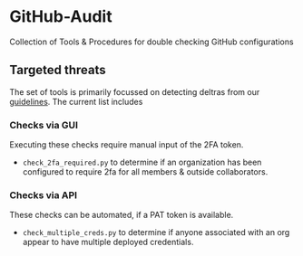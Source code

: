 # GitHub-Audit
Collection of Tools &amp; Procedures for double checking GitHub configurations

## Targeted threats

The set of tools is primarily focussed on detecting deltras from our
[guidelines](checklist.md). The current list includes


### Checks via GUI

Executing these checks require manual input of the 2FA token.

- ``check_2fa_required.py`` to determine if an organization has been
  configured to require 2fa for all members & outside collaborators.


### Checks via API

These checks can be automated, if a PAT token is available.

- ``check_multiple_creds.py`` to determine if anyone associated with an
  org appear to have multiple deployed credentials.
